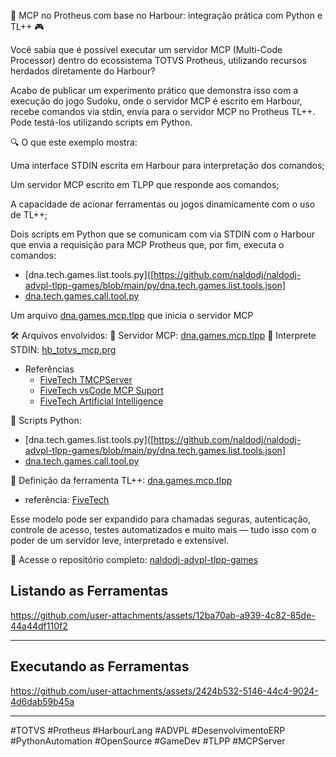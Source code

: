 🧠 MCP no Protheus com base no Harbour: integração prática com Python e TL++ 🎮

Você sabia que é possível executar um servidor MCP (Multi-Code Processor) dentro do ecossistema TOTVS Protheus, utilizando recursos herdados diretamente do Harbour?

Acabo de publicar um experimento prático que demonstra isso com a execução do jogo Sudoku, onde o servidor MCP é escrito em Harbour, recebe comandos via stdin, envia para o servidor MCP no Protheus TL++. Pode testá-los utilizando scripts em Python.

🔍 O que este exemplo mostra:

Uma interface STDIN escrita em Harbour para interpretação dos comandos;

Um servidor MCP escrito em TLPP que responde aos comandos;

A capacidade de acionar ferramentas ou jogos dinamicamente com o uso de TL++;

Dois scripts em Python  que se comunicam com via STDIN com o Harbour que envia a requisição para  MCP Protheus que, por fim, executa o comandos:
  - [dna.tech.games.list.tools.py]([https://github.com/naldodj/naldodj-advpl-tlpp-games/blob/main/py/dna.tech.games.list.tools.json]
  - [dna.tech.games.call.tool.py](https://github.com/naldodj/naldodj-advpl-tlpp-games/blob/main/py/dna.tech.games.call.tool.py)

Um arquivo [dna.games.mcp.tlpp](https://github.com/naldodj/naldodj-advpl-tlpp-games/blob/main/src/mcp/dna.games.mcp.tlpp) que inicia o servidor MCP

🛠️ Arquivos envolvidos:
🧩 Servidor MCP: [dna.games.mcp.tlpp](https://github.com/naldodj/naldodj-advpl-tlpp-games/blob/main/src/mcp/dna.games.mcp.tlpp)
🧩 Interprete STDIN: [hb_totvs_mcp.prg](https://github.com/naldodj/naldodj-advpl-tlpp-games/blob/main/hb/mcp/hb_totvs_mcp.prg)
  - Referências
    - [FiveTech TMCPServer](https://forums.fivetechsupport.com/viewtopic.php?t=45579) 
    - [FiveTech vsCode MCP Suport](https://forums.fivetechsupport.com/viewtopic.php?p=279038&fbclid=IwY2xjawKlMM1leHRuA2FlbQIxMABicmlkETA2Mk4xd3g1dXkyN000NTREAR4fdh9gm-RjZTonmQbVevBSRp3TujM_kExu1lRq-L6FwnrxGBiS3fYNy_jWOA_aem_uMxpNJi83J9wa1ExWjcYNw#p279038)
    - [FiveTech Artificial Intelligence](https://forums.fivetechsupport.com/viewforum.php?f=38&sid=7cf26344253a8322ec414e65674777cd)
  
🐍 Scripts Python: 
  - [dna.tech.games.list.tools.py]([https://github.com/naldodj/naldodj-advpl-tlpp-games/blob/main/py/dna.tech.games.list.tools.json]
  - [dna.tech.games.call.tool.py](https://github.com/naldodj/naldodj-advpl-tlpp-games/blob/main/py/dna.tech.games.call.tool.py)

🧠 Definição da ferramenta TL++: [dna.games.mcp.tlpp](https://github.com/naldodj/naldodj-advpl-tlpp-games/blob/main/src/mcp/dna.games.mcp.tlpp)
  - referência: [FiveTech]()

Esse modelo pode ser expandido para chamadas seguras, autenticação, controle de acesso, testes automatizados e muito mais — tudo isso com o poder de um servidor leve, interpretado e extensível.

🔗 Acesse o repositório completo:
[naldodj-advpl-tlpp-games](https://github.com/naldodj/naldodj-advpl-tlpp-games)

## Listando as Ferramentas
https://github.com/user-attachments/assets/12ba70ab-a939-4c82-85de-44a44df110f2

---

## Executando as Ferramentas
https://github.com/user-attachments/assets/2424b532-5146-44c4-9024-4d6dab59b45a

---

#TOTVS #Protheus  #HarbourLang #ADVPL #DesenvolvimentoERP #PythonAutomation  #OpenSource #GameDev #TLPP #MCPServer
